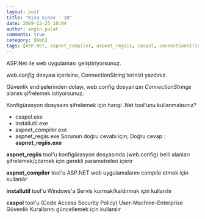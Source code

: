 ```yaml
---
layout: post
title: "Kısa Sınav - 10"
date: 2009-12-25 10:04
author: engin.polat
comments: true
category: [Web]
tags: [ASP.NET, aspnet_compiler, aspnet_regiis, caspol, connectionstring, encrypt, installutil, kisa sinav, quiz, sinav, web.config]
---
```

ASP.Net ile web uygulaması geliştiriyorsunuz.

*web.config* dosyası içerisine, ConnectionString'lerinizi yazdınız.

Güvenlik endişelerinden dolayı, web.config dosyanızın *ConnectionStrings* alanını şifrelemek istiyorsunuz.

Konfigürasyon dosyasını şifrelemek için hangi .Net tool'unu kullanmalısınız?


*   caspol.exe
*   installutil.exe
*   aspnet_compiler.exe
*   aspnet_regiis.exe
Sorunun doğru cevabı için; <!--more-->Doğru cevap : **aspnet_regiis.exe**

**aspnet_regiis** tool'u konfigürasyon dosyasında (web.config) belli alanları şifrelemek/çözmek için gerekli parametreleri içerir

**aspnet_compiler** tool'u ASP.NET web uygulamalarını compile etmek için kullanılır

**installutil** tool'u Windows'a Servis kurmak/kaldırmak için kullanılır

**caspol** tool'u (Code Access Security Policy) User-Machine-Enterprise Güvenlik Kurallarını güncellemek için kullanılır


